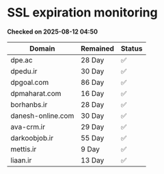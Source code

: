 # SSL expiration monitoring

**Checked on 2025-08-12 04:50**

| Domain | Remained | Status       |
|--------|----------|--------------|
| dpe.ac     | 28 Day   | ✅ |
| dpedu.ir     | 30 Day   | ✅ |
| dpgoal.com     | 86 Day   | ✅ |
| dpmaharat.com     | 16 Day   | ✅ |
| borhanbs.ir     | 28 Day   | ✅ |
| danesh-online.com     | 30 Day   | ✅ |
| ava-crm.ir     | 29 Day   | ✅ |
| darkoobjob.ir     | 55 Day   | ✅ |
| mettis.ir     | 9 Day   | ✅ |
| liaan.ir     | 13 Day   | ✅ |
